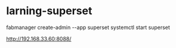 # larning-superset

fabmanager create-admin --app superset
systemctl start superset

http://192.168.33.60:8088/

